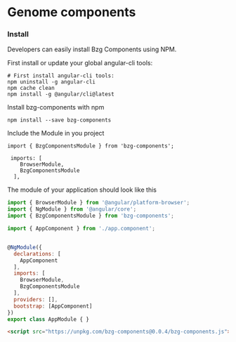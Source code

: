 # Genome components


### Install

Developers can easily install Bzg Components using NPM.


First install or update your global  angular-cli tools:
```
# First install angular-cli tools:
npm uninstall -g angular-cli
npm cache clean
npm install -g @angular/cli@latest
```

Install bzg-components with npm

```
npm install --save bzg-components

```

Include the Module in you project 

```
import { BzgComponentsModule } from 'bzg-components';

```


```
 imports: [
    BrowserModule,
    BzgComponentsModule
  ],

```


The module of your application should look like this

```javascript
import { BrowserModule } from '@angular/platform-browser';
import { NgModule } from '@angular/core';
import { BzgComponentsModule } from 'bzg-components';

import { AppComponent } from './app.component';


@NgModule({
  declarations: [
    AppComponent
  ],
  imports: [
    BrowserModule,
    BzgComponentsModule
  ],
  providers: [],
  bootstrap: [AppComponent]
})
export class AppModule { }
```


```html
<script src="https://unpkg.com/bzg-components@0.0.4/bzg-components.js"></script>
```
